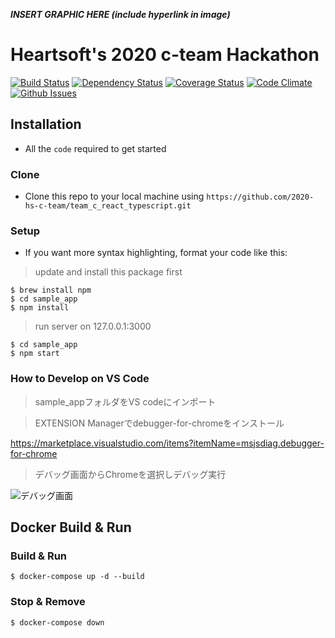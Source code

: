 <a href="" title="FVCproductions" alt="FVCproductions"></a>

***INSERT GRAPHIC HERE (include hyperlink in image)***

# Heartsoft's 2020 c-team Hackathon

[![Build Status](http://img.shields.io/travis/badges/badgerbadgerbadger.svg?style=flat-square)](https://travis-ci.org/badges/badgerbadgerbadger) [![Dependency Status](http://img.shields.io/gemnasium/badges/badgerbadgerbadger.svg?style=flat-square)](https://gemnasium.com/badges/badgerbadgerbadger) [![Coverage Status](http://img.shields.io/coveralls/badges/badgerbadgerbadger.svg?style=flat-square)](https://coveralls.io/r/badges/badgerbadgerbadger) [![Code Climate](http://img.shields.io/codeclimate/github/badges/badgerbadgerbadger.svg?style=flat-square)](https://codeclimate.com/github/badges/badgerbadgerbadger) [![Github Issues](http://githubbadges.herokuapp.com/badges/badgerbadgerbadger/issues.svg?style=flat-square)](https://github.com/badges/badgerbadgerbadger/issues) 


## Installation

- All the `code` required to get started

### Clone

- Clone this repo to your local machine using `https://github.com/2020-hs-c-team/team_c_react_typescript.git`

### Setup

- If you want more syntax highlighting, format your code like this:

> update and install this package first

```shell
$ brew install npm
$ cd sample_app
$ npm install
```

> run server on 127.0.0.1:3000

```shell
$ cd sample_app
$ npm start
```

### How to Develop on VS Code

> sample_appフォルダをVS codeにインポート

> EXTENSION Managerでdebugger-for-chromeをインストール

https://marketplace.visualstudio.com/items?itemName=msjsdiag.debugger-for-chrome

> デバッグ画面からChromeを選択しデバッグ実行

![デバッグ画面](https://user-images.githubusercontent.com/43020978/94392948-c3669680-0194-11eb-9c91-bdd347e85b19.jpg "サンプル")

## Docker Build & Run

### Build & Run

```shell
$ docker-compose up -d --build
```

### Stop & Remove

```shell
$ docker-compose down
```
